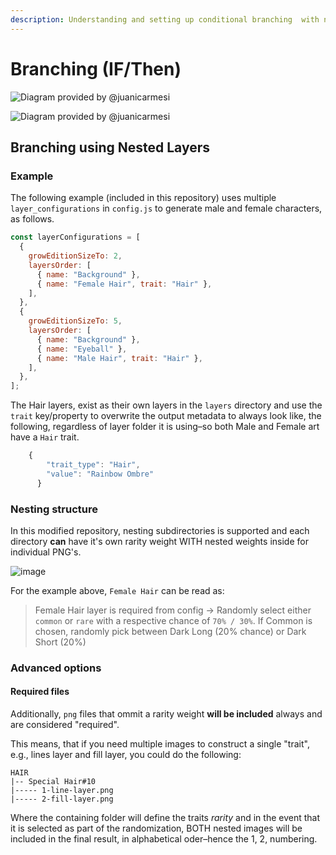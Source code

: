 ```yaml
---
description: Understanding and setting up conditional branching  with nested folders.
---
```


# Branching (IF/Then)

![Diagram provided by @juanicarmesi](<../.gitbook/assets/Branching with nested folders (1).png>)

![Diagram provided by @juanicarmesi](<../.gitbook/assets/Branching result.png>)

## Branching using Nested Layers



### Example

The following example (included in this repository) uses multiple `layer_configurations` in `config.js` to generate male and female characters, as follows.

```javascript
const layerConfigurations = [
  {
    growEditionSizeTo: 2,
    layersOrder: [
      { name: "Background" },
      { name: "Female Hair", trait: "Hair" },
    ],
  },
  {
    growEditionSizeTo: 5,
    layersOrder: [
      { name: "Background" },
      { name: "Eyeball" },
      { name: "Male Hair", trait: "Hair" },
    ],
  },
];
```

The Hair layers, exist as their own layers in the `layers` directory and use the `trait` key/property to overwrite the output metadata to always look like, the following, regardless of layer folder it is using–so both Male and Female art have a `Hair` trait.

```js
    {
        "trait_type": "Hair",
        "value": "Rainbow Ombre"
      }
```

### Nesting structure

In this modified repository, nesting subdirectories is supported and each directory **can** have it's own rarity weight WITH nested weights inside for individual PNG's.

![image](https://user-images.githubusercontent.com/2608893/136727619-779221c2-0ec1-42a2-a1c6-144ba4587035.png)

For the example above, `Female Hair` can be read as:

> Female Hair layer is required from config -> Randomly select either `common` or `rare` with a respective chance of `70% / 30%`. If Common is chosen, randomly pick between Dark Long (20% chance) or Dark Short (20%)

### Advanced options

#### Required files

Additionally, `png` files that ommit a rarity weight **will be included** always and are considered "required".

This means, that if you need multiple images to construct a single "trait", e.g., lines layer and fill layer, you could do the following:

```
HAIR
|-- Special Hair#10
|----- 1-line-layer.png
|----- 2-fill-layer.png
```

Where the containing folder will define the traits _rarity_ and in the event that it is selected as part of the randomization, BOTH nested images will be included in the final result, in alphabetical oder–hence the 1, 2, numbering.
